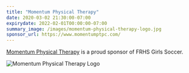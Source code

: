 ```yaml
---
title: "Momentum Physical Therapy"
date: 2020-03-02 21:30:00-07:00
expirydate: 2022-02-01T00:00:00-07:00
summary_image: /images/momentum-physical-therapy-logo.jpg
sponsor_url: https://www.momentumptpc.com/
---
```


<!--more-->

[Momentum Physical Therapy][homepage] is a proud sponsor of FRHS Girls Soccer.

![Momentum Physical Therapy Logo](/images/momentum-physical-therapy-logo.jpg)

[homepage]: https://www.momentumptpc.com/
